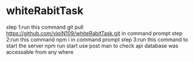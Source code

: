# whiteRabitTask
step 1:run this command git pull https://github.com/vipiN109/whiteRabitTask.git in command prompt
step 2:run this command npm i in command prompt
step 3:run this command to start the server npm run start
use post man to check api 
database was accessable from any where

